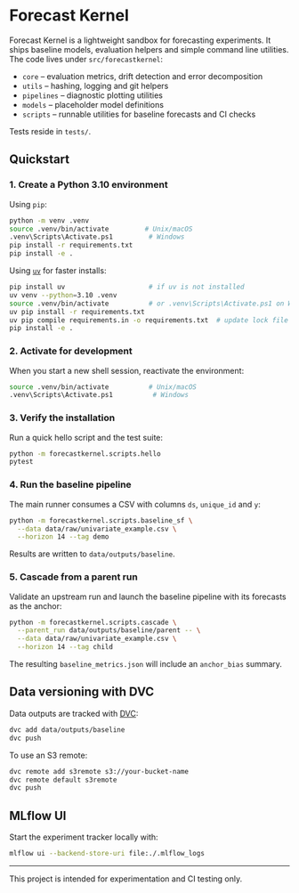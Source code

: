 # Forecast Kernel

Forecast Kernel is a lightweight sandbox for forecasting experiments. It ships
baseline models, evaluation helpers and simple command line utilities. The code
lives under `src/forecastkernel`:

- `core` – evaluation metrics, drift detection and error decomposition
- `utils` – hashing, logging and git helpers
- `pipelines` – diagnostic plotting utilities
- `models` – placeholder model definitions
- `scripts` – runnable utilities for baseline forecasts and CI checks

Tests reside in `tests/`.

## Quickstart

### 1. Create a Python 3.10 environment

Using `pip`:

```bash
python -m venv .venv
source .venv/bin/activate         # Unix/macOS
.venv\Scripts\Activate.ps1         # Windows
pip install -r requirements.txt
pip install -e .
```

Using [`uv`](https://github.com/astral-sh/uv) for faster installs:

```bash
pip install uv                     # if uv is not installed
uv venv --python=3.10 .venv
source .venv/bin/activate          # or .venv\Scripts\Activate.ps1 on Windows
uv pip install -r requirements.txt
uv pip compile requirements.in -o requirements.txt  # update lock file
pip install -e .
```

### 2. Activate for development

When you start a new shell session, reactivate the environment:

```bash
source .venv/bin/activate          # Unix/macOS
.venv\Scripts\Activate.ps1          # Windows
```

### 3. Verify the installation

Run a quick hello script and the test suite:

```bash
python -m forecastkernel.scripts.hello
pytest
```

### 4. Run the baseline pipeline

The main runner consumes a CSV with columns `ds`, `unique_id` and `y`:

```bash
python -m forecastkernel.scripts.baseline_sf \
  --data data/raw/univariate_example.csv \
  --horizon 14 --tag demo
```

Results are written to `data/outputs/baseline`.

### 5. Cascade from a parent run

Validate an upstream run and launch the baseline pipeline with its forecasts as the anchor:

```bash
python -m forecastkernel.scripts.cascade \
  --parent_run data/outputs/baseline/parent -- \
  --data data/raw/univariate_example.csv \
  --horizon 14 --tag child
```

The resulting `baseline_metrics.json` will include an `anchor_bias` summary.

## Data versioning with DVC

Data outputs are tracked with [DVC](https://dvc.org/):

```bash
dvc add data/outputs/baseline
dvc push
```

To use an S3 remote:

```bash
dvc remote add s3remote s3://your-bucket-name
dvc remote default s3remote
dvc push
```

## MLflow UI

Start the experiment tracker locally with:

```bash
mlflow ui --backend-store-uri file:./.mlflow_logs
```

---

This project is intended for experimentation and CI testing only.
